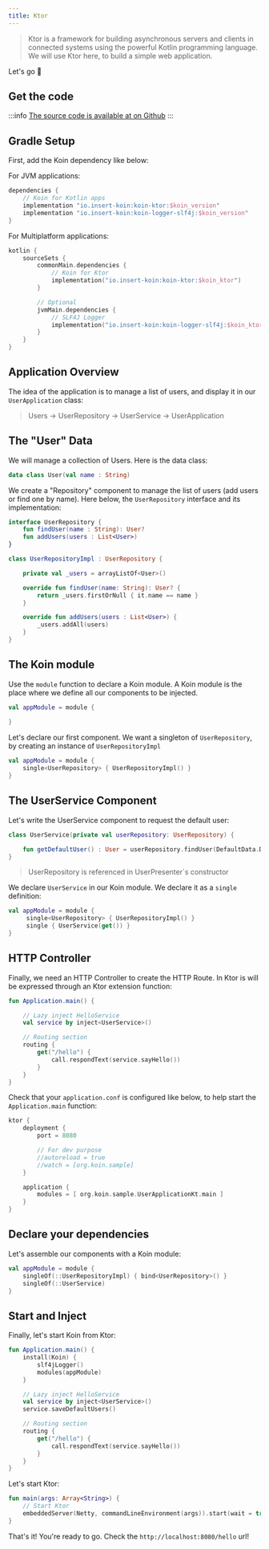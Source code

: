 ```yaml
---
title: Ktor
---
```


> Ktor is a framework for building asynchronous servers and clients in connected systems using the powerful Kotlin programming language. We will use Ktor here, to build a simple web application.

Let's go 🚀

## Get the code

:::info
[The source code is available at on Github](https://github.com/InsertKoinIO/koin-getting-started/tree/main/ktor)
:::

## Gradle Setup

First, add the Koin dependency like below:

For JVM applications:
```kotlin
dependencies {
    // Koin for Kotlin apps
    implementation "io.insert-koin:koin-ktor:$koin_version"
    implementation "io.insert-koin:koin-logger-slf4j:$koin_version"
}
```

For Multiplatform applications:
```kotlin
kotlin {
    sourceSets {
        commonMain.dependencies {
            // Koin for Ktor 
            implementation("io.insert-koin:koin-ktor:$koin_ktor")
        }

        // Optional
        jvmMain.dependencies {
            // SLF4J Logger
            implementation("io.insert-koin:koin-logger-slf4j:$koin_ktor")
        }
    }
}
```

## Application Overview

The idea of the application is to manage a list of users, and display it in our `UserApplication` class:

> Users -> UserRepository -> UserService -> UserApplication

## The "User" Data

We will manage a collection of Users. Here is the data class: 

```kotlin
data class User(val name : String)
```

We create a "Repository" component to manage the list of users (add users or find one by name). Here below, the `UserRepository` interface and its implementation:

```kotlin
interface UserRepository {
    fun findUser(name : String): User?
    fun addUsers(users : List<User>)
}

class UserRepositoryImpl : UserRepository {

    private val _users = arrayListOf<User>()

    override fun findUser(name: String): User? {
        return _users.firstOrNull { it.name == name }
    }

    override fun addUsers(users : List<User>) {
        _users.addAll(users)
    }
}
```

## The Koin module

Use the `module` function to declare a Koin module. A Koin module is the place where we define all our components to be injected.

```kotlin
val appModule = module {
    
}
```

Let's declare our first component. We want a singleton of `UserRepository`, by creating an instance of `UserRepositoryImpl`

```kotlin
val appModule = module {
    single<UserRepository> { UserRepositoryImpl() }
}
```

## The UserService Component

Let's write the UserService component to request the default user:

```kotlin
class UserService(private val userRepository: UserRepository) {

    fun getDefaultUser() : User = userRepository.findUser(DefaultData.DEFAULT_USER.name) ?: error("Can't find default user")
}
```

> UserRepository is referenced in UserPresenter`s constructor

We declare `UserService` in our Koin module. We declare it as a `single` definition:

```kotlin
val appModule = module {
     single<UserRepository> { UserRepositoryImpl() }
     single { UserService(get()) }
}
```

## HTTP Controller

Finally, we need an HTTP Controller to create the HTTP Route. In Ktor is will be expressed through an Ktor extension function:

```kotlin
fun Application.main() {

    // Lazy inject HelloService
    val service by inject<UserService>()

    // Routing section
    routing {
        get("/hello") {
            call.respondText(service.sayHello())
        }
    }
}
```

Check that your `application.conf` is configured like below, to help start the `Application.main` function:

```kotlin
ktor {
    deployment {
        port = 8080

        // For dev purpose
        //autoreload = true
        //watch = [org.koin.sample]
    }

    application {
        modules = [ org.koin.sample.UserApplicationKt.main ]
    }
}
```

## Declare your dependencies

Let's assemble our components with a Koin module:

```kotlin
val appModule = module {
    singleOf(::UserRepositoryImpl) { bind<UserRepository>() }
    singleOf(::UserService)
}
```

## Start and Inject

Finally, let's start Koin from Ktor:

```kotlin
fun Application.main() {
    install(Koin) {
        slf4jLogger()
        modules(appModule)
    }

    // Lazy inject HelloService
    val service by inject<UserService>()
    service.saveDefaultUsers()

    // Routing section
    routing {
        get("/hello") {
            call.respondText(service.sayHello())
        }
    }
}
```

Let's start Ktor:

```kotlin
fun main(args: Array<String>) {
    // Start Ktor
    embeddedServer(Netty, commandLineEnvironment(args)).start(wait = true)
}
```

That's it! You're ready to go. Check the `http://localhost:8080/hello` url!
